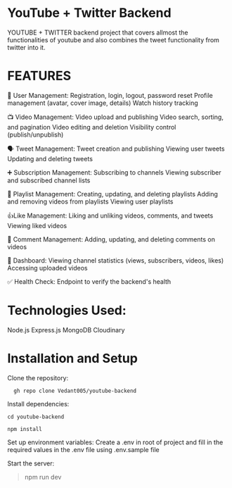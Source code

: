 # YouTube + Twitter Backend

YOUTUBE + TWITTER backend project that covers allmost the functionalities of youtube and also combines the tweet functionality from twitter into it.

# FEATURES

👥 User Management:
Registration, login, logout, password reset
Profile management (avatar, cover image, details)
Watch history tracking

📺 Video Management:
Video upload and publishing
Video search, sorting, and pagination
Video editing and deletion
Visibility control (publish/unpublish)

🗣 Tweet Management:
Tweet creation and publishing
Viewing user tweets
Updating and deleting tweets

➕ Subscription Management:
Subscribing to channels
Viewing subscriber and subscribed channel lists

📃 Playlist Management:
Creating, updating, and deleting playlists
Adding and removing videos from playlists
Viewing user playlists

👍Like Management:
Liking and unliking videos, comments, and tweets
Viewing liked videos

🔳 Comment Management:
Adding, updating, and deleting comments on videos

📗 Dashboard:
Viewing channel statistics (views, subscribers, videos, likes)
Accessing uploaded videos

✅ Health Check:
Endpoint to verify the backend's health

# Technologies Used:
Node.js
Express.js
MongoDB
Cloudinary 

# Installation and Setup
  Clone the repository:
```
  gh repo clone Vedant005/youtube-backend
```
Install dependencies:
```
cd youtube-backend
```
```
npm install
```
Set up environment variables: Create a .env in root of project and fill in the required values in the .env file using .env.sample file

Start the server:

> npm run dev

